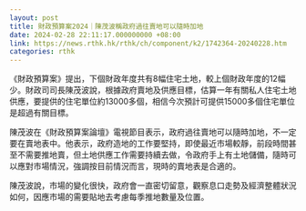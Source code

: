 ```yaml
---
layout: post
title: 財政預算案2024｜陳茂波稱政府過往賣地可以隨時加地
date: 2024-02-28 22:11:17.000000000 +08:00
link: https://news.rthk.hk/rthk/ch/component/k2/1742364-20240228.htm
categories: rthk
---
```


《財政預算案》提出，下個財政年度共有8幅住宅土地，較上個財政年度的12幅少。財政司司長陳茂波說，根據政府賣地及供應目標，估算一年有關私人住宅土地供應，要提供的住宅單位約13000多個，相信今次預計可提供15000多個住宅單位是超過有關目標。

陳茂波在《財政預算案論壇》電視節目表示，政府過往賣地可以隨時加地，不一定要在賣地表中。他表示，政府造地的工作要堅持，即使最近市場較靜，前段時間甚至不需要推地賣，但土地供應工作需要持續去做，令政府手上有土地儲備，隨時可以應對市場情況，強調按目前情況而言，現時的賣地表是合適的。

陳茂波說，市場的變化很快，政府會一直密切留意，觀察息口走勢及經濟整體狀況如何，因應市場的需要貼地去考慮每季推地數量及位置。
